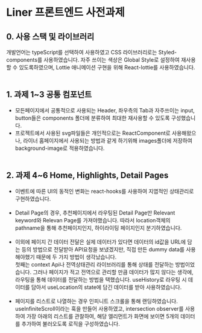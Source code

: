# Liner 프론트엔드 사전과제

## 0. 사용 스택 및 라이브러리

개발언어는 typeScript를 선택하여 사용하였고 CSS 라이브러리로는 Styled-components를 사용하였습니다. 자주 쓰이는 색상은 Global Style로 설정하여 재사용할 수 있도록하였으며, Lottie 애니메이션 구현을 위해 React-lottie를 사용하였습니다.</br></br>

## 1. 과제 1~3 공통 컴포넌트

- 모든페이지에서 공통적으로 사용되는 Header, 좌우측의 Tab과 자주쓰이는 input, button들은 components 폴더에 분류하여 최대한 재사용할 수 있도록 구성했습니다.</br>
- 프로젝트에서 사용된 svg파일들은 개인적으로는 ReactComponent로 사용해왔으나, 라이너 홈페이지에서 사용되는 방법과 같게 하기위해 images폴더에 저장하여 background-image로 적용하였습니다.</br></br>

## 2. 과제 4~6 Home, Highlights, Detail Pages

- 이벤트에 따른 UI의 동적인 변화는 react-hooks를 사용하여 지엽적인 상태관리로 구현하였습니다.</br></br>
- Detail Page의 경우, 추천페이지에서 라우팅된 Detail Page만 Relevant keyword와 Relevan Page를 가져야했습니다. 따라서 location객체의 pathname을 통해 추천페이지인지, 하이라이팅 페이지인지 분기하였습니다.</br></br>
- 이외에 페이지 간 데이터 전달은 실제 데이터가 있다면 데이터의 id값을 URL에 담는 등의 방법으로 전달받아 API요청을 보냈겠지만, 직접 만든 dummy data를 사용해야했기 때문에 두 가지 방법이 생각났습니다. </br>첫째는 context Api나 전역상태관리 라이브러리를 통해 상태를 전달하는 방법이었습니다. 그러나 페이지가 적고 전역으로 관리할 만큼 데이터가 많지 않다는 생각에, 라우팅을 통해 데이터를 전달하는 방법을 택했습니다. useHistory로 라우팅 시 데이터를 담아서 useLocation의 state에 담긴 데이터를 받아 사용하였습니다.</br></br>
- 페이지를 리스트로 나열하는 경우 인피니트 스크롤을 통해 랜딩하였습니다. useInfiniteScroll이라는 훅을 만들어 사용하였고, intersection observer를 사용하여 가장 아래의 리스트를 관찰하여, 해당 엘리먼트가 화면에 보이면 5개의 데이터를 추가하여 불러오도록 로직을 구성하였습니다.

